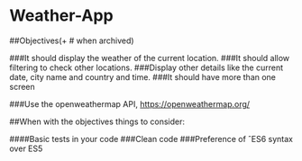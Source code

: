 # Weather-App

##Objectives(+ # when archived)

###It should display the weather of the current location.
###It should allow filtering to check other locations.
###Display other details like the current date, city name and country and time.
###It should have more than one screen

###Use the openweathermap API, https://openweathermap.org/

##When with the objectives things to consider:

####Basic tests in your code
###Clean code
###Preference of ˆES6 syntax over ES5